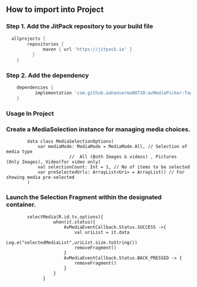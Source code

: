 ## How to import into Project

### Step 1. Add the JitPack repository to your build file
```groovy
  allprojects {
	  	repositories {
			  maven { url 'https://jitpack.io' }
		  }
  	}
```
### Step 2. Add the dependency
```groovy
  	dependencies {
           implementation 'com.github.aahanverma00710:avMediaPicker:Tag'
  	}
```

### Usage In Project

### Create a MediaSelection instance for managing media choices.
```koltin
        data class MediaSelectionOptions(
            var mediaMode: MediaMode = MediaMode.All, // Selection of media type
                        //  All (Both Images & videos) , Pictures (Only Images), Video(for video only)
            val selectionCount: Int = 1, // No of items to be selected
            var preSelectedUrls: ArrayList<Uri> = ArrayList() // For showing media pre-selected
        )
```

### Launch the Selection Fragment within the designated container.
```koltin
        selectMedia(R.id.tv,options){
                  when(it.status){
                      AvMediaEventCallback.Status.SUCCESS ->{
                          val uriList = it.data
                          Log.e("selectedMediaList",uriList.size.toString())
                          removeFragment()
                      }
                      AvMediaEventCallback.Status.BACK_PRESSED -> {
                          removeFragment()
                      }
                  }
              }
```
